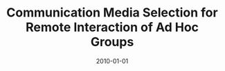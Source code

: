 ---
title: "Communication Media Selection for Remote Interaction of Ad Hoc Groups"
collection: publications
category: manuscripts
permalink: /publication/2010-01-01-Communication-Media-Selection-for-Remote-Interaction-of-Ad-Hoc-Groups
date: 2010-01-01
venue: 'Adv. Comput.'
paperurl: 'https://doi.org/10.1016/S0065-2458(10)78006-2'
citation: ' Fabio Calefato,  Filippo Lanubile, &quot;Communication Media Selection for Remote Interaction of Ad Hoc Groups.&quot; <i>Adv. Comput.</i>, 2010. DOI: <a href="https://doi.org/10.1016/S0065-2458(10)78006-2">10.1016/S0065-2458(10)78006-2</a>.'
doi: 10.1016/S0065-2458(10)78006-2'
---